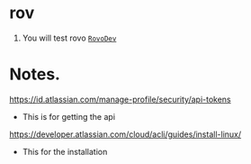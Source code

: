 # rov

1. You will test rovo [`RovoDev`](https://community.atlassian.com/forums/Rovo-for-Software-Teams-Beta/Introducing-Rovo-Dev-CLI-AI-Powered-Development-in-your-terminal/ba-p/3043623)

# Notes.

https://id.atlassian.com/manage-profile/security/api-tokens

- This is for getting the api

https://developer.atlassian.com/cloud/acli/guides/install-linux/

- This for the installation
